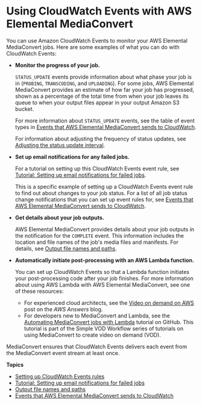 # Using CloudWatch Events with AWS Elemental MediaConvert<a name="cloudwatch_events"></a>

You can use Amazon CloudWatch Events to monitor your AWS Elemental MediaConvert jobs\. Here are some examples of what you can do with CloudWatch Events:
+ **Monitor the progress of your job\.**

  `STATUS_UPDATE` events provide information about what phase your job is in \(`PROBING`, `TRANSCODING`, and `UPLOADING`\)\. For some jobs, AWS Elemental MediaConvert provides an estimate of how far your job has progressed, shown as a percentage of the total time from when your job leaves its queue to when your output files appear in your output Amazon S3 bucket\.

  For more information about `STATUS_UPDATE` events, see the table of event types in [Events that AWS Elemental MediaConvert sends to CloudWatch](mediaconvert_cwe_events.md)\.

  For information about adjusting the frequency of status updates, see [Adjusting the status update interval](mediaconvert_cwe_events.md#adjusting-the-status-update-interval)\.
+ **Set up email notifications for any failed jobs\.**

  For a tutorial on setting up this CloudWatch Events event rule, see [Tutorial: Setting up email notifications for failed jobs](mediaconvert_sns_tutorial.md)\.

  This is a specific example of setting up a CloudWatch Events event rule to find out about changes to your job status\. For a list of all job status change notifications that you can set up event rules for, see [Events that AWS Elemental MediaConvert sends to CloudWatch](mediaconvert_cwe_events.md)\.
+ **Get details about your job outputs\.**

  AWS Elemental MediaConvert provides details about your job outputs in the notification for the `COMPLETE` event\. This information includes the location and file names of the job's media files and manifests\. For details, see [Output file names and paths](output-file-names-and-paths.md)\.
+ **Automatically initiate post\-processing with an AWS Lambda function\.**

  You can set up CloudWatch Events so that a Lambda function initiates your post\-processing code after your job finishes\. For more information about using AWS Lambda with AWS Elemental MediaConvert, see one of these resources:
  + For experienced cloud architects, see the [Video on demand on AWS](https://aws.amazon.com/solutions/video-on-demand-on-aws/) post on the *AWS Answers* blog\.
  + For developers new to MediaConvert and Lambda, see the [Automating MediaConvert jobs with Lambda](https://github.com/aws-samples/aws-media-services-simple-vod-workflow/blob/master/7-MediaConvertJobLambda/README.md) tutorial on GitHub\. This tutorial is part of the Simple VOD Workflow series of tutorials on using MediaConvert to create video on demand \(VOD\)\.

MediaConvert ensures that CloudWatch Events delivers each event from the MediaConvert event stream at least once\.

**Topics**
+ [Setting up CloudWatch Events rules](setting-up-cloudwatch-event-rules.md)
+ [Tutorial: Setting up email notifications for failed jobs](mediaconvert_sns_tutorial.md)
+ [Output file names and paths](output-file-names-and-paths.md)
+ [Events that AWS Elemental MediaConvert sends to CloudWatch](mediaconvert_cwe_events.md)